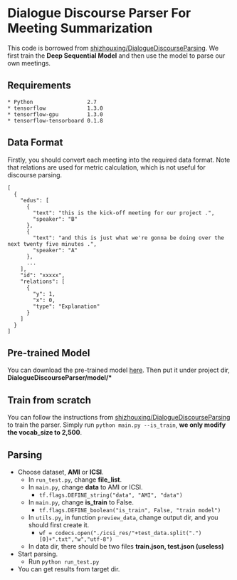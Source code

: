 # Dialogue Discourse Parser For Meeting Summarization

This code is borrowed from [shizhouxing/DialogueDiscourseParsing](https://github.com/shizhouxing/DialogueDiscourseParsing).
We first train the **Deep Sequential Model** and then use the model to parse our own meetings.

## Requirements
```
* Python                 2.7
* tensorflow             1.3.0
* tensorflow-gpu         1.3.0
* tensorflow-tensorboard 0.1.8
```

## Data Format
Firstly, you should convert each meeting into the required data format. Note that relations are used for metric calculation, which is not useful for discourse parsing.
```
[
  {
    "edus": [
      {
        "text": "this is the kick-off meeting for our project .",
        "speaker": "B"
      },
      {
        "text": "and this is just what we're gonna be doing over the next twenty five minutes .",
        "speaker": "A"
      },
      ...
    ],
    "id": "xxxxx",
    "relations": [
      {
        "y": 1,
        "x": 0,
        "type": "Explanation"
      }
    ]
  }
]
```

## Pre-trained Model
You can download the pre-trained model [here](https://drive.google.com/drive/folders/1sbyXGL_hL8G6plFUd2fnCwx23yXE0mws?usp=sharing). Then put it under project dir, **DialogueDiscourseParser/model/\***

## Train from scratch
You can follow the instructions from [shizhouxing/DialogueDiscourseParsing](https://github.com/shizhouxing/DialogueDiscourseParsing) to train the parser.
Simply run `python main.py --is_train`, **we only modify the vocab_size to 2,500**.

## Parsing
* Choose dataset, **AMI** or **ICSI**.
    * In `run_test.py`, change **file_list**.
    * In `main.py`, change **data** to AMI or ICSI.
        * `tf.flags.DEFINE_string("data", "AMI", "data")`
    * In `main.py`, change **is_train** to False.
        * `tf.flags.DEFINE_boolean("is_train", False, "train model")`
    * In `utils.py`, in function `preview_data`, change output dir, and you should first create it.
        * `wf = codecs.open("./icsi_res/"+test_data.split(".")[0]+".txt","w","utf-8")`
    * In data dir, there should be two files **train.json, test.json (useless)**
* Start parsing.
    * Run `python run_test.py`
* You can get results from target dir.


